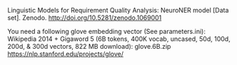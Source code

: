 Linguistic Models for Requirement Quality Analysis: NeuroNER model [Data set]. Zenodo. http://doi.org/10.5281/zenodo.1069001

You need a following  glove embedding vector (See parameters.ini): 
Wikipedia 2014 + Gigaword 5 (6B tokens, 400K vocab, uncased, 50d, 100d, 200d, & 300d vectors, 822 MB download): glove.6B.zip
https://nlp.stanford.edu/projects/glove/





